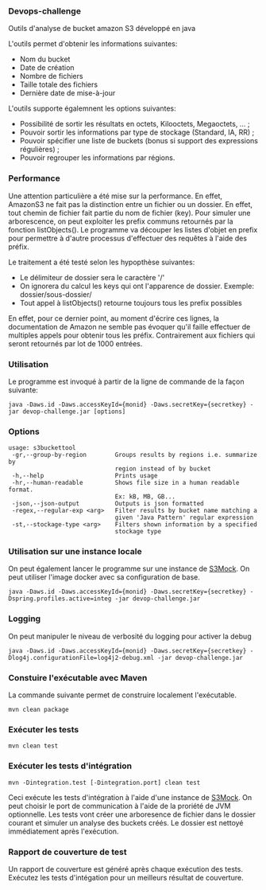 ### Devops-challenge
Outils d'analyse de bucket amazon S3 développé en java

L'outils permet d'obtenir les informations suivantes: 
- Nom du bucket
- Date de création
- Nombre de fichiers
- Taille totale des fichiers
- Dernière date de mise-à-jour

L'outils supporte égalemnent les options suivantes:
- Possibilité de sortir les résultats en octets, Kilooctets, Megaoctets, … ;
- Pouvoir sortir les informations par type de stockage (Standard, IA, RR) ;
- Pouvoir spécifier une liste de buckets (bonus si support des expressions régulières) ;
- Pouvoir regrouper les informations par régions.

### Performance
Une attention particulière a été mise sur la performance. En effet, AmazonS3 ne fait pas la distinction entre un fichier ou un dossier. En effet, tout chemin de fichier fait partie du nom de fichier (key). Pour simuler une arborescence, on peut exploiter les prefix communs retournés par la fonction listObjects(). Le programme va découper les listes d'objet en prefix pour permettre à d'autre processus d'effectuer des requêtes à l'aide des préfix.

Le traitement a été testé selon les hypopthèse suivantes:

- Le délimiteur de dossier sera le caractère '/'
- On ignorera du calcul les keys qui ont l'apparence de dossier. Exemple: dossier/sous-dossier/
- Tout appel à listObjects() retourne toujours tous les prefix possibles

En effet, pour ce dernier point, au moment d'écrire ces lignes, la documentation de Amazon ne semble pas évoquer qu'il faille effectuer de multiples appels pour obtenir tous les préfix. Contrairement aux fichiers qui seront retournés par lot de 1000 entrées.

 
### Utilisation
Le programme est invoqué à partir de la ligne de commande de la façon suivante:

    java -Daws.id -Daws.accessKeyId={monid} -Daws.secretKey={secretkey} -jar devop-challenge.jar [options]

### Options

```
usage: s3buckettool
 -gr,--group-by-region        Groups results by regions i.e. summarize by
                              region instead of by bucket
 -h,--help                    Prints usage
 -hr,--human-readable         Shows file size in a human readable format.
                              Ex: kB, MB, GB...
 -json,--json-output          Outputs is json formatted
 -regex,--regular-exp <arg>   Filter results by bucket name matching a
                              given 'Java Pattern' regular expression
 -st,--stockage-type <arg>    Filters shown information by a specified
                              stockage type

```
### Utilisation sur une instance locale
On peut également lancer le programme sur une instance de [S3Mock](https://github.com/gaul/s3proxy). On peut utiliser l'image docker avec sa configuration de base.

    java -Daws.id -Daws.accessKeyId={monid} -Daws.secretKey={secretkey} -Dspring.profiles.active=integ -jar devop-challenge.jar

### Logging
On peut manipuler le niveau de verbosité du logging pour activer la debug

    java -Daws.id -Daws.accessKeyId={monid} -Daws.secretKey={secretkey} -Dlog4j.configurationFile=log4j2-debug.xml -jar devop-challenge.jar

### Constuire l'exécutable avec Maven
La commande suivante permet de construire localement l'exécutable.

    mvn clean package

### Exécuter les tests

    mvn clean test

### Exécuter les tests d'intégration
    mvn -Dintegration.test [-Dintegration.port] clean test
    
Ceci exécute les tests d'intégration à l'aide d'une instance de [S3Mock](https://github.com/gaul/s3proxy). On peut choisir le port de communication à l'aide de la proriété de JVM optionnelle. Les tests vont créer une arboresence de fichier dans le dossier courant et simuler un analyse des buckets créés. Le dossier est nettoyé immédiatement après l'exécution.

### Rapport de couverture de test
Un rapport de couverture est généré après chaque exécution des tests. Exécutez les tests d'intégation pour un meilleurs résultat de couverture.